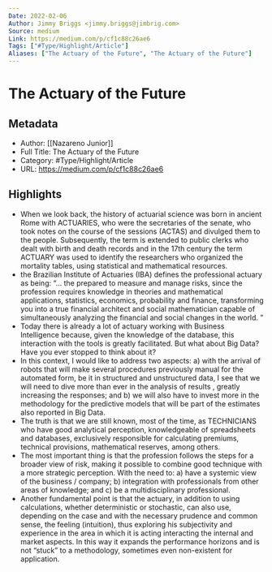 ```yaml
---
Date: 2022-02-06
Author: Jimmy Briggs <jimmy.briggs@jimbrig.com>
Source: medium
Link: https://medium.com/p/cf1c88c26ae6
Tags: ["#Type/Highlight/Article"]
Aliases: ["The Actuary of the Future", "The Actuary of the Future"]
---
```

# The Actuary of the Future

## Metadata
- Author: [[Nazareno Junior]]
- Full Title: The Actuary of the Future
- Category: #Type/Highlight/Article
- URL: https://medium.com/p/cf1c88c26ae6

## Highlights
- When we look back, the history of actuarial science was born in ancient Rome with ACTUARIES, who were the secretaries of the senate, who took notes on the course of the sessions (ACTAS) and divulged them to the people. Subsequently, the term is extended to public clerks who dealt with birth and death records and in the 17th century the term ACTUARY was used to identify the researchers who organized the mortality tables, using statistical and mathematical resources.
- the Brazilian Institute of Actuaries (IBA) defines the professional actuary as being: “… the prepared to measure and manage risks, since the profession requires knowledge in theories and mathematical applications, statistics, economics, probability and finance, transforming you into a true financial architect and social mathematician capable of simultaneously analyzing the financial and social changes in the world. ”
- Today there is already a lot of actuary working with Business Intelligence because, given the knowledge of the database, this interaction with the tools is greatly facilitated. But what about Big Data? Have you ever stopped to think about it?
- In this context, I would like to address two aspects: a) with the arrival of robots that will make several procedures previously manual for the automated form, be it in structured and unstructured data, I see that we will need to dive more than ever in the analysis of results , greatly increasing the responses; and b) we will also have to invest more in the methodology for the predictive models that will be part of the estimates also reported in Big Data.
- The truth is that we are still known, most of the time, as TECHNICIANS who have good analytical perception, knowledgeable of spreadsheets and databases, exclusively responsible for calculating premiums, technical provisions, mathematical reserves, among others.
- The most important thing is that the profession follows the steps for a broader view of risk, making it possible to combine good technique with a more strategic perception. With the need to: a) have a systemic view of the business / company; b) integration with professionals from other areas of knowledge; and c) be a multidisciplinary professional.
- Another fundamental point is that the actuary, in addition to using calculations, whether deterministic or stochastic, can also use, depending on the case and with the necessary prudence and common sense, the feeling (intuition), thus exploring his subjectivity and experience in the area in which it is acting interacting the internal and market aspects. In this way it expands the performance horizons and is not “stuck” to a methodology, sometimes even non-existent for application.

